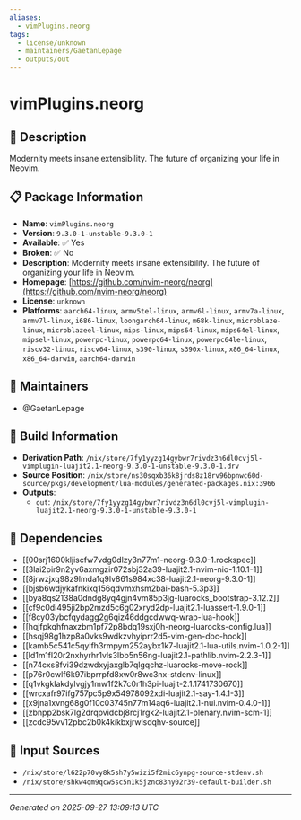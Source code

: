 ```yaml
---
aliases:
  - vimPlugins.neorg
tags:
  - license/unknown
  - maintainers/GaetanLepage
  - outputs/out
---
```


# vimPlugins.neorg

## 📝 Description

Modernity meets insane extensibility. The future of organizing your life in Neovim.

## 📋 Package Information

- **Name**: `vimPlugins.neorg`
- **Version**: `9.3.0-1-unstable-9.3.0-1`
- **Available**: ✅ Yes
- **Broken**: ✅ No
- **Description**: Modernity meets insane extensibility. The future of organizing your life in Neovim.
- **Homepage**: [https://github.com/nvim-neorg/neorg](https://github.com/nvim-neorg/neorg)
- **License**: `unknown`
- **Platforms**: `aarch64-linux`, `armv5tel-linux`, `armv6l-linux`, `armv7a-linux`, `armv7l-linux`, `i686-linux`, `loongarch64-linux`, `m68k-linux`, `microblaze-linux`, `microblazeel-linux`, `mips-linux`, `mips64-linux`, `mips64el-linux`, `mipsel-linux`, `powerpc-linux`, `powerpc64-linux`, `powerpc64le-linux`, `riscv32-linux`, `riscv64-linux`, `s390-linux`, `s390x-linux`, `x86_64-linux`, `x86_64-darwin`, `aarch64-darwin`
## 👥 Maintainers

- @GaetanLepage


## 🔧 Build Information

- **Derivation Path**: `/nix/store/7fy1yyzg14gybwr7rivdz3n6dl0cvj5l-vimplugin-luajit2.1-neorg-9.3.0-1-unstable-9.3.0-1.drv`
- **Source Position**: `/nix/store/ns30sqxb36k8jrds8z18rv96bpnwc60d-source/pkgs/development/lua-modules/generated-packages.nix:3966`
- **Outputs**:
  - `out`:  `/nix/store/7fy1yyzg14gybwr7rivdz3n6dl0cvj5l-vimplugin-luajit2.1-neorg-9.3.0-1-unstable-9.3.0-1`

## 🔗 Dependencies

- [[00srj1600kljiscfw7vdg0dlzy3n77m1-neorg-9.3.0-1.rockspec]]
- [[3lai2pir9n2yv6axmgzir072sbj32a39-luajit2.1-nvim-nio-1.10.1-1]]
- [[8jrwzjxq98z9lmda1q9lv861s984xc38-luajit2.1-neorg-9.3.0-1]]
- [[bjsb6wdjykafnkixq156qdvmxhsm2bai-bash-5.3p3]]
- [[bya8qs2138a0dndg8yq4gjn4vm85p3jg-luarocks_bootstrap-3.12.2]]
- [[cf9c0di495ji2bp2mzd5c6g02xryd2dp-luajit2.1-luassert-1.9.0-1]]
- [[f8cy03ybcfqydagg2g6qiz46ddgcdwwq-wrap-lua-hook]]
- [[hqjfpkqhfnaxzbm1pf72p8bdq19sxj0h-neorg-luarocks-config.lua]]
- [[hsqj98g1hzp8a0vks9wdkzvhyiprr2d5-vim-gen-doc-hook]]
- [[kamb5c541c5qylfh3rmpym252aybx1k7-luajit2.1-lua-utils.nvim-1.0.2-1]]
- [[ld1m1fl20r2nxhyrhr1vls3lbb5n56ng-luajit2.1-pathlib.nvim-2.2.3-1]]
- [[n74cxs8fvi39dzwdxyjaxglb7qlgqchz-luarocks-move-rock]]
- [[p76r0cwlf6k97ibprrpfd8xw0r8wc3nx-stdenv-linux]]
- [[q1vkgklakdylvgjy1mw1f2k7c0r1h3pi-luajit-2.1.1741730670]]
- [[wrcxafr97ifg757pc5p9x54978092xdi-luajit2.1-say-1.4.1-3]]
- [[x9jna1xvng68g0f10c03745n77m14aq6-luajit2.1-nui.nvim-0.4.0-1]]
- [[zbnpp2bsk7lg2drqpvidcbj8rcj1rgk2-luajit2.1-plenary.nvim-scm-1]]
- [[zcdc95vv12pbc2b0k4kikbxjrwlsdqhv-source]]

## 📁 Input Sources

- `/nix/store/l622p70vy8k5sh7y5wizi5f2mic6ynpg-source-stdenv.sh`
- `/nix/store/shkw4qm9qcw5sc5n1k5jznc83ny02r39-default-builder.sh`

---
*Generated on 2025-09-27 13:09:13 UTC*
